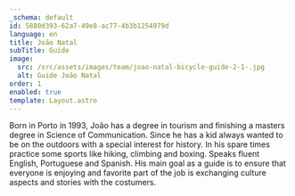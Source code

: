 ```yaml
---
_schema: default
id: 5880d393-62a7-49e8-ac77-4b3b1254979d
language: en
title: João Natal
subTitle: Guide
image:
  src: /src/assets/images/team/joao-natal-bicycle-guide-2-1-.jpg
  alt: Guide João Natal
order: 1
enabled: true
template: Layout.astro
---
```


Born in Porto in 1993, João has a degree in tourism and finishing a masters
degree in Science of Communication. Since he has a kid always wanted to be on
the outdoors with a special interest for history. In his spare times practice
some sports like hiking, climbing and boxing. Speaks fluent English, Portuguese
and Spanish. His main goal as a guide is to ensure that everyone is enjoying and
favorite part of the job is exchanging culture aspects and stories with the
costumers.
